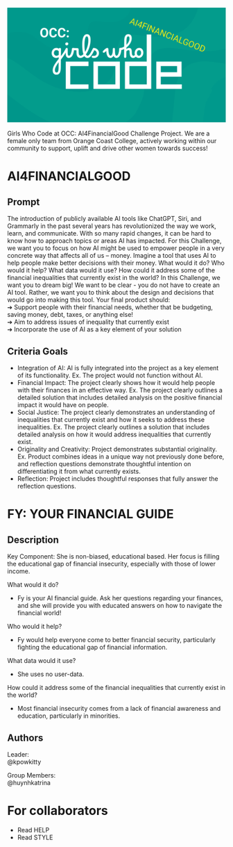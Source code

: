 ![alt text](https://github.com/kpowkitty/fy/blob/main/res/gwc-ai4financialgood-logo.png?raw=true)

Girls Who Code at OCC: AI4FinancialGood Challenge Project. We are a female only team from Orange Coast College, actively working within our community to support, uplift and drive other women towards success!

# AI4FINANCIALGOOD

## Prompt  

The introduction of publicly available AI tools like ChatGPT, Siri, and Grammarly in the past several years has revolutionized the way we work, learn, and communicate. With so many rapid changes, it can be hard to know how to approach topics or areas AI has impacted. For this Challenge, we want you to focus on how AI might be used to empower people in a very concrete way that affects all of us – money. Imagine a tool that uses AI to help people make better decisions with their money. What would it do? Who would it help? What data would it use? How could it address some of the financial inequalities that currently exist in the world? In this Challenge, we want you to dream big! We want to be clear - you do not have to create an AI tool. Rather, we want you to think about the design and decisions that would go into making this tool. Your final product should:  
➔ Support people with their financial needs, whether that be budgeting, saving
money, debt, taxes, or anything else!  
➔ Aim to address issues of inequality that currently exist  
➔ Incorporate the use of AI as a key element of your solution  

## Criteria Goals

- Integration of AI: AI is fully integrated into the project as a key element of its functionality. Ex. The project would not function without AI.
- Financial Impact: The project clearly shows how it would help people with their finances in an effective way. Ex. The project clearly outlines a detailed solution that includes detailed analysis on the positive financial impact it would have on people.
- Social Justice: The project clearly demonstrates an understanding of inequalities that currently exist and how it seeks to address these inequalities. Ex. The project clearly outlines a solution that includes detailed analysis on how it would address inequalities that currently exist.
- Originality and Creativity: Project demonstrates substantial originality. Ex. Product combines ideas in a unique way not previously done before, and reflection questions demonstrate thoughtful intention on differentiating it from what currently exists.
- Reflection: Project includes thoughtful responses that fully answer the reflection questions.

# FY: YOUR FINANCIAL GUIDE

## Description

Key Component: She is non-biased, educational based. Her focus is filling the educational gap of financial insecurity, especially with those of lower income.

What would it do?  
- Fy is your AI financial guide.  Ask her questions regarding your finances, and she will provide you with educated answers on how to navigate the financial world!  

Who would it help?  
- Fy would help everyone come to better financial security, particularly fighting the educational gap of financial information.  

What data would it use?   
- She uses no user-data.

How could it address some of the financial inequalities that currently exist in the world?  
- Most financial insecurity comes from a lack of financial awareness and education, particularly in minorities.     
  
## Authors

  Leader:  
    @kpowkitty

  Group Members:  
     @huynhkatrina
     
# For collaborators
* Read HELP
* Read STYLE
